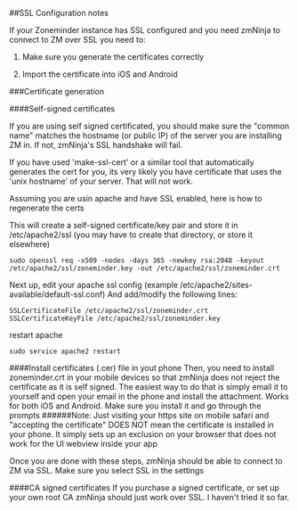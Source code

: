 ##SSL Configuration notes

If your Zoneminder instance has SSL configured and you need zmNinja to connect to ZM over SSL you need to:

1) Make sure you generate the certificates correctly

2) Import the certificate into iOS and Android


###Certificate generation

####Self-signed certificates

If you are using self signed certificated, you should make sure the "common name" matches the hostname (or public IP)
of the server you are installing ZM in. If not, zmNinja's SSL handshake will fail.

If you have used 'make-ssl-cert' or a similar tool that automatically generates the cert for you, its very likely
you have certificate that uses the 'unix hostname' of your server. That will not work.

Assuming you are usin apache and have SSL enabled, here is how to regenerate the certs

This will create a self-signed certificate/key pair and store it in /etc/apache2/ssl (you may have to create that directory, or store it elsewhere)

```
sudo openssl req -x509 -nodes -days 365 -newkey rsa:2048 -keyout /etc/apache2/ssl/zoneminder.key -out /etc/apache2/ssl/zoneminder.crt
```

Next up, edit your apache ssl config (example /etc/apache2/sites-available/default-ssl.conf)
And add/modify the following lines:

```
SSLCertificateFile /etc/apache2/ssl/zoneminder.crt
SSLCertificateKeyFile /etc/apache2/ssl/zoneminder.key
```

restart apache

```
sudo service apache2 restart
```

####Install certificates (.cer) file in yout phone
Then, you need to install zoneminder.crt in your mobile devices so that zmNinja does not reject the certificate as it is self signed.
The easiest way to do that is simply email it to yourself and open your email in the phone and install the attachment. Works for both
iOS and Android. Make sure you install it and go through the prompts
######Note: Just visiting your https site on mobile safari and "accepting the certificate" DOES NOT mean the certificate is installed in your phone. It simply sets up an exclusion on your browser that does not work for the UI webview inside your app

Once you are done with these steps, zmNinja should be able to connect to ZM via SSL. Make sure you select SSL in the settings

####CA signed certificates
If you purchase a signed certificate, or set up your own root CA zmNinja should just work over SSL. I haven't tried it so far.
